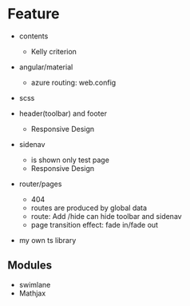 # Feature

- contents
  - Kelly criterion

- angular/material
  - azure routing: web.config
- scss

- header(toolbar) and footer
  - Responsive Design
- sidenav
  - is shown only test page
  - Responsive Design
- router/pages
  - 404
  - routes are produced by global data
  - route: Add /hide can hide toolbar and sidenav
  - page transition effect: fade in/fade out

- my own ts library

## Modules

- swimlane
- Mathjax